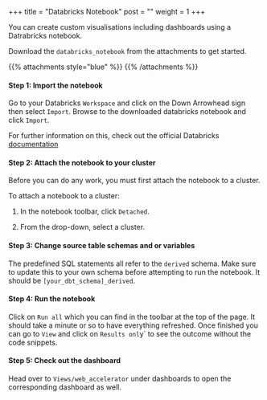 +++
title = "Databricks Notebook"
post = ""
weight = 1
+++

You can create custom visualisations including dashboards using a Datrabricks notebook.

Download the `databricks_notebook` from the attachments to get started.

{{% attachments style="blue" %}}
{{% /attachments %}}


#### **Step 1:** Import the notebook
Go to your Databricks `Workspace` and click on the Down Arrowhead sign then select `Import`.
Browse to the downloaded databricks notebook and click `Import`.

For further information on this, check out the official Databricks [documentation](https://docs.databricks.com/notebooks/notebooks-manage.html)

#### **Step 2:** Attach the notebook to your cluster
Before you can do any work, you must first attach the notebook to a cluster.

To attach a notebook to a cluster:

1. In the notebook toolbar, click `Detached`.

2. From the drop-down, select a cluster.

#### **Step 3:** Change source table schemas and or variables
The predefined SQL statements all refer to the `derived` schema. Make sure to update this to your own schema before attempting to run the notebook. It should be `[your_dbt_schema]_derived`.

#### **Step 4:** Run the notebook
Click on `Run all` which you can find in the toolbar at the top of the page. It should take a minute or so to have everything refreshed. Once finished you can go to `View` and click on `Results onl`y` to see the outcome without the code snippets.

#### **Step 5:** Check out the dashboard
Head over to `Views/web_accelerator` under dashboards to open the corresponding dashboard as well.
